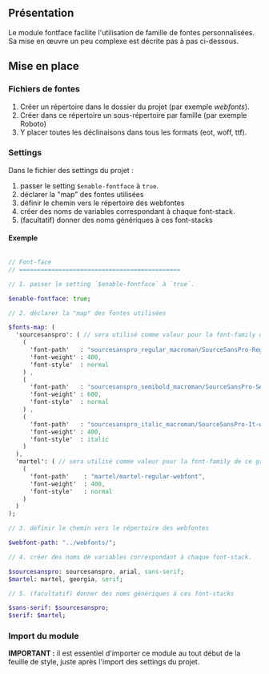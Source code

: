 Présentation
------------

Le module fontface facilite l'utilisation de famille de fontes personnalisées. Sa mise en œuvre un peu complexe est décrite pas à pas ci-dessous.

Mise en place
-------------

### Fichiers de fontes

1. Créer un répertoire dans le dossier du projet (par exemple *webfonts*).
2. Créer dans ce répertoire un sous-répertoire par famille (par exemple Roboto)
3. Y placer toutes les déclinaisons dans tous les formats (eot, woff, ttf).


### Settings

Dans le fichier des settings du projet : 

1. passer le setting `$enable-fontface` à `true`.
2. déclarer la "map" des fontes utilisées
3. définir le chemin vers le répertoire des webfontes
4. créer des noms de variables correspondant à chaque font-stack.
5. (facultatif) donner des noms génériques à ces font-stacks

#### Exemple

````sass

// Font-face
// =============================================

// 1. passer le setting `$enable-fontface` à `true`.

$enable-fontface: true;

// 2. déclarer la "map" des fontes utilisées

$fonts-map: (
  'sourcesanspro': ( // sera utilisé comme valeur pour la font-family de ce groupe
    (
      'font-path'   : "sourcesanspro_regular_macroman/SourceSansPro-Regular-webfont",
      'font-weight' : 400,
      'font-style'  : normal
    ) ,
    (
      'font-path'   : "sourcesanspro_semibold_macroman/SourceSansPro-Semibold",
      'font-weight' : 600,
      'font-style'  : normal
    ) ,
    (
      'font-path'   : "sourcesanspro_italic_macroman/SourceSansPro-It-webfont",
      'font-weight' : 400,
      'font-style'  : italic
    )
  ),
  'martel': ( // sera utilisé comme valeur pour la font-family de ce groupe
    (
      'font-path'    : "martel/martel-regular-webfont",
      'font-weight'  : 400,
      'font-style'   : normal
    )
  )
);

// 3. définir le chemin vers le répertoire des webfontes

$webfont-path: "../webfonts/";

// 4. créer des noms de variables correspondant à chaque font-stack.

$sourcesanspro: sourcesanspro, arial, sans-serif;
$martel: martel, georgia, serif;

// 5. (facultatif) donner des noms génériques à ces font-stacks

$sans-serif: $sourcesanspro;
$serif: $martel;

````

### Import du module

**IMPORTANT :** il est essentiel d'importer ce module au tout début de la feuille de style, juste après l'import des settings du projet.
